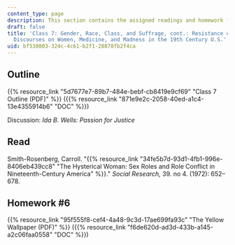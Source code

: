 ```yaml
---
content_type: page
description: This section contains the assigned readings and homework for this session.
draft: false
title: 'Class 7: Gender, Race, Class, and Suffrage, cont.: Resistance or Illness?
  Discourses on Women, Medicine, and Madness in the 19th Century U.S.'
uid: bf538003-324c-4c61-b2f1-28878fb2f4ca
---
```

## Outline

{{% resource_link "5d7677e7-89b7-484e-bebf-cb8419e9cf69" "Class 7 Outline (PDF)" %}} ({{% resource_link "871e9e2c-2058-40ed-a1c4-13e4355914b6" "DOC" %}})

Discussion: *Ida B. Wells: Passion for Justice*

## Read

Smith-Rosenberg, Carroll. "{{% resource_link "34fe5b7d-93d1-4fb1-996e-8406eb439cc8" "The Hysterical Woman: Sex Roles and Role Conflict in Nineteenth-Century America" %}}." *Social Research,* 39. no 4. (1972): 652–678.

## Homework #6

{{% resource_link "95f555f8-cef4-4a48-9c3d-17ae699fa93c" "The Yellow Wallpaper (PDF)" %}} ({{% resource_link "f6de620d-ad3d-433b-a145-a2c06faa0558" "DOC" %}})